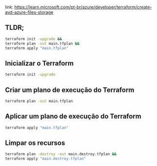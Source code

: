 
link: https://learn.microsoft.com/pt-br/azure/developer/terraform/create-avd-azure-files-storage

## TLDR;
```sh
terraform init -upgrade &&
terraform plan -out main.tfplan &&
terraform apply "main.tfplan"
```

## Inicializar o Terraform
```sh
terraform init -upgrade
```

## Criar um plano de execução do Terraform
```sh
terraform plan -out main.tfplan
```

## Aplicar um plano de execução do Terraform
```sh
terraform apply "main.tfplan"
```

## Limpar os recursos
```sh
terraform plan -destroy -out main.destroy.tfplan &&
terraform apply "main.destroy.tfplan"
```
